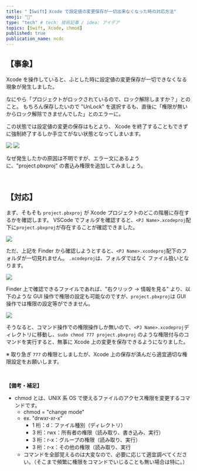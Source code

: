 ```yaml
---
title: "【Swift】Xcode で設定値の変更保存が一切出来なくなった時の対応方法"
emoji: "🔧"
type: "tech" # tech: 技術記事 / idea: アイデア
topics: [Swift, Xcode, chmod]
published: true
publication_name: ncdc
---
```


## 【事象】

Xcode を操作していると、ふとした時に設定値の変更保存が一切できなくなる現象が発生しました。

なにやら「プロジェクトがロックされているので、ロック解除しますか？」とのこと。
もちろん保存したいので "UnLock" を選択するも、直後に「権限が無いからロック解除できませんでした」とのエラーに。

この状態では設定値の変更の保存はもとより、 Xcode を終了することもできずに強制終了するしか手立てがない状態となってしまいます。

![](https://storage.googleapis.com/zenn-user-upload/4ad8f5491746-20250702.png)
![](https://storage.googleapis.com/zenn-user-upload/1df6d137e67d-20250702.png)

なぜ発生したかの原因は不明ですが、エラー文にあるように、"project.pbxproj" の書込み権限を追加してみましょう。

<br>

## 【対応】

まず、そもそも `project.pbxproj` が Xcode プロジェクトのどこの階層に存在するかを確認します。
VSCode でフォルダを確認すると、`<PJ Name>.xcodeproj`配下に`project.pbxproj`が存在することが確認できました。

![](https://storage.googleapis.com/zenn-user-upload/f18b66ae3fa0-20250702.png)

ただ、上記を Finder から確認しようとすると、`<PJ Name>.xcodeproj`配下のフォルダが一切見れません。
`.xcodeproj`は、フォルダではなく ファイル扱いとなります。

![](https://storage.googleapis.com/zenn-user-upload/a9758f6297c5-20250702.png)

Finder 上で確認できるファイルであれば、"右クリック → 情報を見る" より、以下のような GUI 操作で権限の設定も可能なのですが、`project.pbxproj`は GUI 操作では権限の設定等ができません。

![](https://storage.googleapis.com/zenn-user-upload/b0b3e708447b-20250702.png)

そうなると、コマンド操作での権限操作しか無いので、`<PJ Name>.xcodeproj`ディレクトリに移動し、`sudo chmod 777 project.pbxproj` のような権限付与のコマンドを実行すると、無事に Xcode 上の変更を保存できるようになりました。

※ 取り急ぎ `777` の権限としましたが、Xcode 上の保存が済んだら適宜適切な権限設定をお願いします。

<br>

**【備考・補足】**

- chmod とは、UNIX 系 OS で使えるファイルのアクセス権限を変更するコマンドです。
  - chmod = "change mode"
  - ex. "drwxr-xr-x"
    - 1 桁：d：ファイル種別（ディレクトリ）
    - 3 桁：rwx：所有者の権限（読み取り、書き込み、実行）
    - 3 桁：r-x：グループの権限（読み取り、実行）
    - 3 桁：r-x：その他の権限（読み取り、実行
  - コマンドを全部覚えるのは大変なので、必要に応じて適宜調べてください。（そこまで頻繁に権限をコマンドでいじることも無い場合は特に。）

